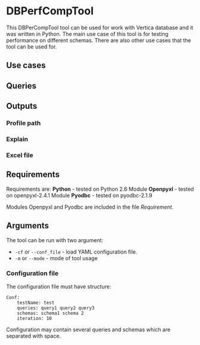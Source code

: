 # DBPerfCompTool

This DBPerCompTool tool can be used for work with Vertica database and it was written in Python. The main use case of this tool is for testing performance on different schemas. There are also other use cases that the tool can be used for.

## Use cases

## Queries

## Outputs

### Profile path

### Explain 

### Excel file

## Requirements

Requirements are:
**Python** - tested on Python 2.6
Module **Openpyxl** - tested on openpyxl-2.4.1
Module **Pyodbc** - tested on pyodbc-2.1.9

Modules Openpyxl and Pyodbc are included in the file *Requirement*.

## Arguments

The tool can be run with two argument: 
* `-cf` or `--conf_file` - load YAML configuration file.
* `-m` or `--mode` - mode of tool usage

### Configuration file

The configuration file must have structure:

    Conf:
        testName: test
        queries: query1 query2 query3
        schemas: schema1 schema 2
        iteration: 10
        
Configuration may contain several queries and schemas which are separated with space. 

